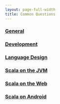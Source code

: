 ```yaml
---
layout: page-full-width
title: Common Questions
---
```


<div class="container">
  <div class="row">
    <div class="col-md-4 doc-block">
      <h3><a href="{{ site.baseurl }}/documentation/faq/general/">General</a></h3>
      <p></p>
    </div>
    <div class="col-md-span4 doc-block">
      <h3><a href="{{ site.baseurl }}/documentation/faq/development/">Development</a></h3>
      <p></p>
    </div>
    <div class="col-md-span4 doc-block">
      <h3><a href="{{ site.baseurl }}/documentation/faq/language/">Language Design</a></h3>
      <p></p>
    </div>
  </div>

  <div class="row">
    <div class="col-md-span4 doc-block">
      <h3><a href="{{ site.baseurl }}/documentation/faq/jvm/">Scala on the JVM</a></h3>
      <p></p>
    </div>
    <div class="col-md-span4 doc-block">
      <h3><a href="{{ site.baseurl }}/documentation/faq/web/">Scala on the Web</a></h3>
      <p></p>
    </div>
    <div class="col-md-span4 doc-block">
      <h3><a href="{{ site.baseurl }}/documentation/faq/android/">Scala on Android</a></h3>
      <p></p>
    </div>
  </div>
</div>
